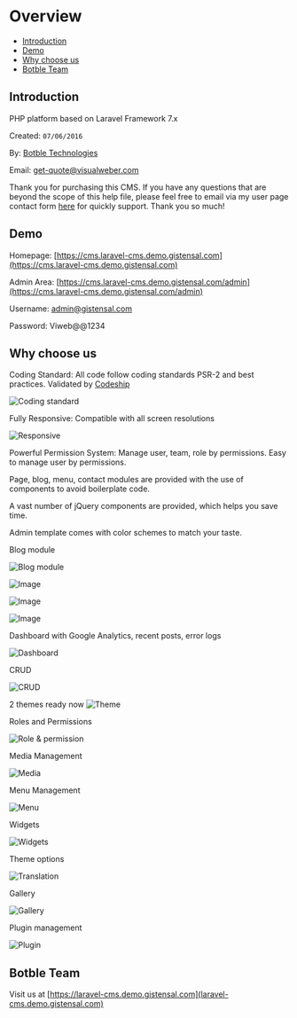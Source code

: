 # Overview

- [Introduction](#introduction)
- [Demo](#demo)
- [Why choose us](#why_choose_us)
- [Botble Team](#botble_team)

<a name="introduction"></a>
## Introduction

PHP platform based on Laravel Framework 7.x

Created: `07/06/2016`

By: [Botble Technologies](https://laravel-cms.demo.gistensal.com)

Email: [get-quote@visualweber.com](mailto:get-quote@visualweber.com)

Thank you for purchasing this CMS. If you have any questions that are beyond the scope of this help file, 
please feel free to email via my user page contact form [here](get-quote@visualweber.com) for quickly support. Thank you so much!
		
<a name="demo"></a>
## Demo

Homepage: [https://cms.laravel-cms.demo.gistensal.com](https://cms.laravel-cms.demo.gistensal.com)

Admin Area: [https://cms.laravel-cms.demo.gistensal.com/admin](https://cms.laravel-cms.demo.gistensal.com/admin)

Username: admin@gistensal.com

Password: Viweb@@1234

<a name="why_choose_us"></a>
## Why choose us

Coding Standard: All code follow coding standards PSR-2 and best practices. Validated by [Codeship](https://codeship.com)

![Coding standard](https://laravel-cms.demo.gistensal.com/storage/envato/codeship.png)


Fully Responsive: Compatible with all screen resolutions

![Responsive](https://laravel-cms.demo.gistensal.com/storage/envato/responsive.png)
			
			
Powerful Permission System: Manage user, team, role by permissions. Easy to manage user by permissions.

Page, blog, menu, contact modules are provided with the use of components to avoid boilerplate code.

A vast number of jQuery components are provided, which helps you save time.

Admin template comes with color schemes to match your taste.

Blog module

![Blog module](https://laravel-cms.demo.gistensal.com/storage/envato/blog1.png)

![Image](https://laravel-cms.demo.gistensal.com/storage/envato/blog2.png)

![Image](https://laravel-cms.demo.gistensal.com/storage/envato/blog3.png)

![Image](https://laravel-cms.demo.gistensal.com/storage/envato/blog4.png)

Dashboard with Google Analytics, recent posts, error logs

![Dashboard](https://laravel-cms.demo.gistensal.com/docs-cms/images/analytics/docs/screenshots/dashboard.png)

CRUD

![CRUD](https://laravel-cms.demo.gistensal.com/docs-cms/images/analytics/docs/screenshots/edit-page.png)

2 themes ready now
![Theme](https://laravel-cms.demo.gistensal.com/docs-cms/images/analytics/docs/screenshots/theme.png)

Roles and Permissions

![Role & permission](https://laravel-cms.demo.gistensal.com/docs-cms/images/analytics/docs/screenshots/role-permission.png)

Media Management

![Media](https://laravel-cms.demo.gistensal.com/docs-cms/images/analytics/docs/screenshots/media.png)

Menu Management

![Menu](https://laravel-cms.demo.gistensal.com/docs-cms/images/analytics/docs/screenshots/menu.png)
			
Widgets

![Widgets](https://laravel-cms.demo.gistensal.com/docs-cms/images/analytics/docs/screenshots/widget.png)

Theme options

![Translation](https://laravel-cms.demo.gistensal.com/docs-cms/images/analytics/docs/screenshots/theme-option.png)

Gallery

![Gallery](https://laravel-cms.demo.gistensal.com/docs-cms/images/analytics/docs/screenshots/gallery.png)
			
Plugin management

![Plugin](https://laravel-cms.demo.gistensal.com/docs-cms/images/analytics/docs/screenshots/plugin.png)
		
<a name="botble_team"></a>
## Botble Team

Visit us at [https://laravel-cms.demo.gistensal.com](laravel-cms.demo.gistensal.com)
